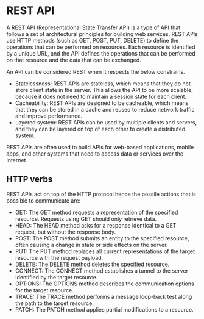 # REST API

A REST API (Representational State Transfer API) is a type of API that follows a set of architectural principles for building web services. 
REST APIs use HTTP methods (such as GET, POST, PUT, DELETE) to define the operations that can be performed on resources. Each resource is 
identified by a unique URL, and the API defines the operations that can be performed on that resource and the data that can be exchanged.


An API can be considered REST when it respects the below constrains.

- Statelessness: REST APIs are stateless, which means that they do not store client state in the server. This allows the API to be more scalable, because it does not need to maintain a session state for each client. 
- Cacheability: REST APIs are designed to be cacheable, which means that they can be stored in a cache and reused to reduce network traffic and improve performance. 
- Layered system: REST APIs can be used by multiple clients and servers, and they can be layered on top of each other to create a distributed system. 

REST APIs are often used to build APIs for web-based applications, mobile apps, and other systems that need to access data or services over the Internet. 

## HTTP verbs

REST APIs act on top of the HTTP protocol hence the possile actions that is possible to communicate are:

- GET: The GET method requests a representation of the specified resource. Requests using GET should only retrieve data.
- HEAD: The HEAD method asks for a response identical to a GET request, but without the response body.
- POST: The POST method submits an entity to the specified resource, often causing a change in state or side effects on the server.
- PUT: The PUT method replaces all current representations of the target resource with the request payload.
- DELETE: The DELETE method deletes the specified resource.
- CONNECT: The CONNECT method establishes a tunnel to the server identified by the target resource.
- OPTIONS: The OPTIONS method describes the communication options for the target resource.
- TRACE: The TRACE method performs a message loop-back test along the path to the target resource.
- PATCH: The PATCH method applies partial modifications to a resource.

<!--  Script to show the footer   -->
<html>
<script
    src="https://code.jquery.com/jquery-3.3.1.js"
    integrity="sha256-2Kok7MbOyxpgUVvAk/HJ2jigOSYS2auK4Pfzbm7uH60="
    crossorigin="anonymous">
</script>
<script>
$(function(){
  $("#footer").load("../footers/footer.html");
});
</script>
<body>
<div id="footer"></div>
</body>
</html>
